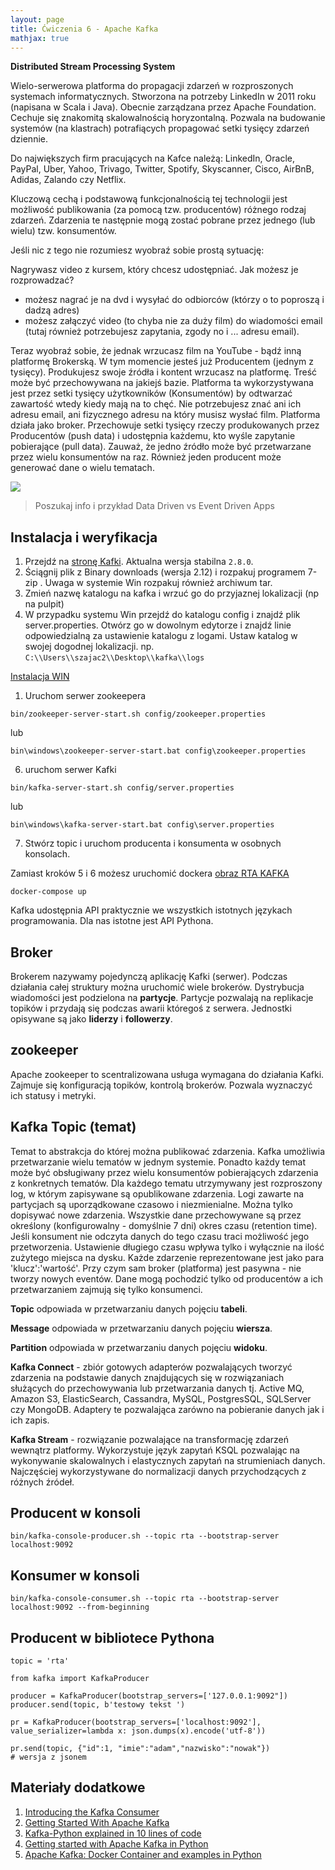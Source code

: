 ```yaml
---
layout: page
title: Ćwiczenia 6 - Apache Kafka
mathjax: true
---
```


**Distributed Stream Processing System**

Wielo-serwerowa platforma do propagacji zdarzeń w rozproszonych systemach informatycznych.
Stworzona na potrzeby LinkedIn w 2011 roku (napisana w Scala i Java). Obecnie zarządzana przez Apache Foundation. Cechuje się znakomitą skalowalnością horyzontalną. Pozwala na budowanie systemów (na klastrach) potrafiących propagować setki tysięcy zdarzeń dziennie.

Do największych firm pracujących na Kafce należą: LinkedIn, Oracle, PayPal, Uber, Yahoo, Trivago, Twitter, Spotify, Skyscanner, Cisco, AirBnB, Adidas, Zalando czy Netflix.

Kluczową cechą i podstawową funkcjonalnością tej technologii jest możliwość publikowania (za pomocą tzw. producentów) różnego rodzaj zdarzeń. Zdarzenia te następnie mogą zostać pobrane przez jednego (lub wielu) tzw. konsumentów.


Jeśli nic z tego nie rozumiesz wyobraź sobie prostą sytuację:

Nagrywasz video z kursem, który chcesz udostępniać. Jak możesz je rozprowadzać?
- możesz nagrać je na dvd i wysyłać do odbiorców (którzy o to poproszą i dadzą adres)
- możesz załączyć video (to chyba nie za duży film) do wiadomości email (tutaj również potrzebujesz zapytania, zgody no i ... adresu email).

Teraz wyobraź sobie, że jednak wrzucasz film na YouTube - bądź inną platformę Brokerską. W tym momencie jesteś już Producentem (jednym z tysięcy).
Produkujesz swoje źródła i kontent wrzucasz na platformę. Treść może być przechowywana na jakiejś bazie. Platforma ta wykorzystywana jest przez setki tysięcy użytkowników (Konsumentów) by odtwarzać zawartość wtedy kiedy mają na to chęć. Nie potrzebujesz znać ani ich adresu email, ani fizycznego adresu na który musisz wysłać film. Platforma działa jako broker. Przechowuje setki tysięcy rzeczy produkowanych przez Producentów (push data) i udostępnia każdemu, kto wyśle zapytanie pobierające (pull data). Zauważ, że jedno źródło może być przetwarzane przez wielu konsumentów na raz. Również jeden producent może generować dane o wielu tematach.

<img src="https://docs.cloudera.com/documentation/kafka/1-2-x/images/kafka-architecture.png" />

> Poszukaj info i przykład Data Driven vs Event Driven Apps


## Instalacja i weryfikacja

1. Przejdź na [stronę Kafki](https://kafka.apache.org). Aktualna wersja stabilna `2.8.0`.
2. Ściągnij plik z Binary downloads (wersja 2.12) i rozpakuj programem 7-zip . Uwaga w systemie Win rozpakuj również archiwum tar.
3. Zmień nazwę katalogu na kafka i wrzuć go do przyjaznej lokalizacji (np na pulpit)
4. W przypadku systemu Win przejdź do katalogu config i znajdź plik server.properties. Otwórz go w dowolnym edytorze i znajdź linie odpowiedzialną za ustawienie katalogu z logami. Ustaw katalog w swojej dogodnej lokalizacji. np. `C:\\Users\\szajac2\\Desktop\\kafka\\logs`
   
[Instalacja WIN](https://reachmnadeem.wordpress.com/2020/08/30/kafka-2-6-up-and-running-in-windows-10/)

1. Uruchom serwer zookeepera
```{bash}
bin/zookeeper-server-start.sh config/zookeeper.properties
```
lub
```{bash}
bin\windows\zookeeper-server-start.bat config\zookeeper.properties
```
6. uruchom serwer Kafki
```{bash}
bin/kafka-server-start.sh config/server.properties
```
lub
```{bash}
bin\windows\kafka-server-start.bat config\server.properties
```
7. Stwórz topic i uruchom producenta i konsumenta w osobnych konsolach.

Zamiast kroków 5 i 6 możesz uruchomić dockera
[obraz RTA KAFKA](https://github.com/sebkaz/docker-kafka-rta)

```{bash}
docker-compose up
```


Kafka udostępnia API praktycznie we wszystkich istotnych językach programowania. Dla nas istotne jest API Pythona.

## Broker

Brokerem nazywamy pojedynczą aplikację Kafki (serwer). Podczas działania całej struktury można uruchomić wiele brokerów. Dystrybucja wiadomości jest podzielona na **partycje**. Partycje pozwalają na replikacje topików i przydają się podczas awarii któregoś z serwera. Jednostki opisywane są jako **liderzy** i **followerzy**.

## zookeeper

Apache zookeeper to scentralizowana usługa wymagana do działania Kafki. Zajmuje się konfiguracją topików, kontrolą brokerów. Pozwala wyznaczyć ich statusy i metryki.


## Kafka Topic (temat)

Temat to abstrakcja do której można publikować zdarzenia. Kafka umożliwia przetwarzanie wielu tematów w jednym systemie. Ponadto każdy temat może być obsługiwany przez wielu konsumentów pobierających zdarzenia z konkretnych tematów. Dla każdego tematu utrzymywany jest rozproszony log, w którym zapisywane są opublikowane zdarzenia. Logi zawarte na partycjach są uporządkowane czasowo i niezmienialne. Można tylko dopisywać nowe zdarzenia. Wszystkie dane przechowywane są przez określony (konfigurowalny - domyślnie 7 dni) okres czasu (retention time). Jeśli konsument nie odczyta danych do tego czasu traci możliwość jego przetworzenia. Ustawienie długiego czasu wpływa tylko i wyłącznie na ilość zużytego miejsca na dysku. Każde zdarzenie reprezentowane jest jako para 'klucz':'wartość'. Przy czym sam broker (platforma) jest pasywna - nie tworzy nowych eventów. Dane mogą pochodzić tylko od producentów a ich przetwarzaniem zajmują się tylko konsumenci.  

__Topic__ odpowiada w przetwarzaniu danych pojęciu __tabeli__.

__Message__ odpowiada w przetwarzaniu danych pojęciu __wiersza__.

__Partition__ odpowiada w przetwarzaniu danych pojęciu __widoku__.




**Kafka Connect** - zbiór gotowych adapterów pozwalających tworzyć zdarzenia na podstawie danych znajdujących się w rozwiązaniach służących do przechowywania lub przetwarzania danych tj. Active MQ, Amazon S3, ElasticSearch, Cassandra, MySQL, PostgresSQL, SQLServer czy MongoDB. Adaptery te pozwalająca zarówno na pobieranie danych jak i ich zapis.

**Kafka Stream** - rozwiązanie pozwalające na transformację zdarzeń wewnątrz platformy. Wykorzystuje język zapytań KSQL pozwalając na wykonywanie skalowalnych i elastycznych zapytań na strumieniach danych. Najczęściej wykorzystywane do normalizacji danych przychodzących z różnych źródeł.


## Producent w konsoli

```{bash}
bin/kafka-console-producer.sh --topic rta --bootstrap-server localhost:9092
```

## Konsumer w konsoli

```{bash}
bin/kafka-console-consumer.sh --topic rta --bootstrap-server localhost:9092 --from-beginning
```

## Producent w bibliotece Pythona

```{python}
topic = 'rta'

from kafka import KafkaProducer

producer = KafkaProducer(bootstrap_servers=['127.0.0.1:9092"])
producer.send(topic, b'testowy tekst ')

pr = KafkaProducer(bootstrap_servers=['localhost:9092'], value_serializer=lambda x: json.dumps(x).encode('utf-8'))

pr.send(topic, {"id":1, "imie":"adam","nazwisko":"nowak"})
# wersja z jsonem
````

## Materiały dodatkowe

1. [Introducing the Kafka Consumer](https://www.confluent.io/blog/tutorial-getting-started-with-the-new-apache-kafka-0-9-consumer-client/)
2.  [Getting Started With Apache Kafka](https://medium.com/rock-your-data/getting-started-with-apache-kafka-efc616bd6dd5)
3. [Kafka-Python explained in 10 lines of code](https://towardsdatascience.com/kafka-python-explained-in-10-lines-of-code-800e3e07dad1)
4. [Getting started with Apache Kafka in Python](https://towardsdatascience.com/getting-started-with-apache-kafka-in-python-604b3250aa05)
5. [Apache Kafka: Docker Container and examples in Python](https://towardsdatascience.com/kafka-docker-python-408baf0e1088)
